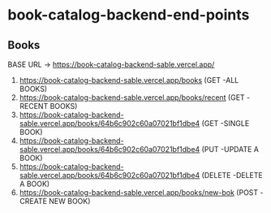 # book-catalog-backend-end-points

## Books

 BASE URL ->  https://book-catalog-backend-sable.vercel.app/

1. https://book-catalog-backend-sable.vercel.app/books  (GET -ALL BOOKS)
2. https://book-catalog-backend-sable.vercel.app/books/recent (GET -RECENT BOOKS)
3. https://book-catalog-backend-sable.vercel.app/books/64b6c902c60a07021bf1dbe4 (GET -SINGLE BOOK)
4. https://book-catalog-backend-sable.vercel.app/books/64b6c902c60a07021bf1dbe4  (PUT -UPDATE A BOOK)
5. https://book-catalog-backend-sable.vercel.app/books/64b6c902c60a07021bf1dbe4 (DELETE -DELETE A BOOK)
6. https://book-catalog-backend-sable.vercel.app/books/new-bok (POST -CREATE NEW BOOK)
